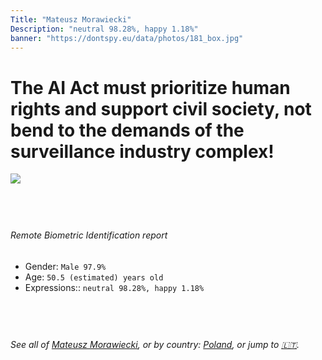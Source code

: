 ```yaml
---
Title: "Mateusz Morawiecki"
Description: "neutral 98.28%, happy 1.18%"
banner: "https://dontspy.eu/data/photos/181_box.jpg"
---
```


# The AI Act must prioritize human rights and support civil society, not bend to the demands of the surveillance industry complex!

<link rel="stylesheet" type="text/css" href="/css/blog.css" />

<div class="is-fake" hidden>

_This image is **clearly fake**_, yet we [continue to collect them because the AI Act negotiations](/blog/why-deepfake/) are heading in a direction that will only make people's lives more complicated. For a more in-depth explanation, read: [Double threat: why losing the battle against Face Biometrics would fuel the proliferation of deepfakes](/blog/the-dual-threat-how-losing-the-biometric-battle-fuels-deepfake-proliferation/).


</div>

<!-- <img src="https://dontspy.eu/data/photos/54_box.jpg" /> -->
<img src="https://dontspy.eu/data/photos/181_box.jpg" />

## <br>

###### Remote Biometric Identification report

* <span class="label">Gender:</span> `Male 97.9%`
* <span class="label">Age:</span> `50.5 (estimated) years old`
* <span class="label">Expressions::</span> `neutral 98.28%, happy 1.18%`

## <br>

###### See all of [Mateusz Morawiecki](/policymaker#Mateusz%20Morawiecki), or by country: [Poland](/country#Poland), or jump to [🇱🇹](/x/223).

## <br>
